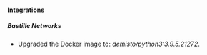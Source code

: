 #### Integrations
##### Bastille Networks
- Upgraded the Docker image to: *demisto/python3:3.9.5.21272*.

